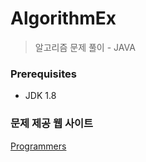 # AlgorithmEx
> 알고리즘 문제 풀이 - JAVA


### Prerequisites
* JDK 1.8

### 문제 제공 웹 사이트
[Programmers](https://programmers.co.kr/)
